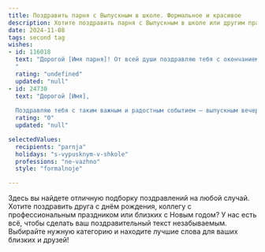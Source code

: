 ```yaml
---
title: Поздравить парня с Выпускным в школе. Формальное и красивое
description: Хотите поздравить парня с Выпускным в школе или другим праздником? Наш ИИ создаст незабываемое поздравление, а вы обязательно выделитесь среди других.  
date: 2024-11-08
tags: second tag
wishes:
- id: 116018
  text: "Дорогой [Имя парня]! От всей души поздравляю тебя с окончанием школы!  Этот день знаменует собой завершение важного этапа твоей жизни,  и я желаю тебе успехов и новых свершений на выбранном пути. Пусть перед тобой откроются широкие горизонты возможностей, а все твои начинания будут успешными и принесут радость!  Счастья, удачи и всего самого доброго!
  "
  rating: "undefined"
  updated: "null"
- id: 24730
  text: "Дорогой [Имя],
  
  Поздравляю тебя с таким важным и радостным событием – выпускным вечером! Этот день стал воплощением твоих усилий и достижений, и я счастлив быть свидетелем твоего успеха. Пусть этот вечер запомнится не только как праздник, но и как начало нового, захватывающего этапа твоей жизни. Желаю тебе невероятных успехов и счастливых моментов в будущем. Продолжай покорять вершины и никогда не теряй оптимизма. С теплом и уважением, [Твоё Имя]."
  rating: "0"
  updated: "null"

selectedValues:
  recipients: "parnja"
  holidays: "s-vypusknym-v-shkole"
  professions: "ne-vazhno"
  style: "formalnoje"

---
```


Здесь вы найдете отличную подборку поздравлений на любой случай. 
Хотите поздравить друга с днём рождения, коллегу с профессиональным праздником или близких с Новым годом? У нас есть всё, чтобы сделать ваш поздравительный текст незабываемым. Выбирайте нужную категорию и находите лучшие слова для ваших близких и друзей!
